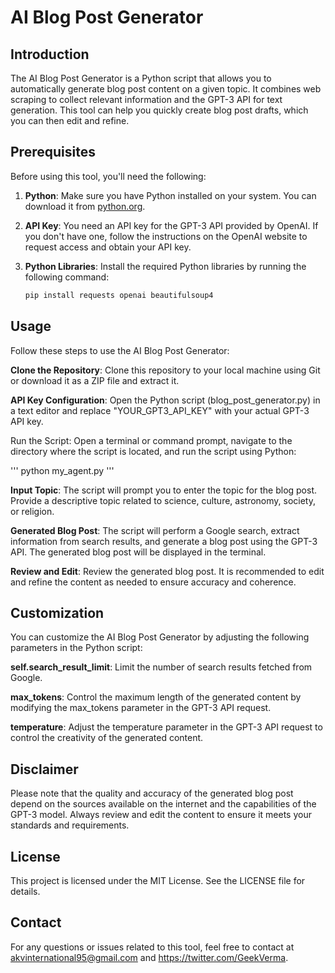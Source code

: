 # AI Blog Post Generator

## Introduction

The AI Blog Post Generator is a Python script that allows you to automatically generate blog post content on a given topic. It combines web scraping to collect relevant information and the GPT-3 API for text generation. This tool can help you quickly create blog post drafts, which you can then edit and refine.

## Prerequisites

Before using this tool, you'll need the following:

1. **Python**: Make sure you have Python installed on your system. You can download it from [python.org](https://www.python.org/downloads/).

2. **API Key**: You need an API key for the GPT-3 API provided by OpenAI. If you don't have one, follow the instructions on the OpenAI website to request access and obtain your API key.

3. **Python Libraries**: Install the required Python libraries by running the following command:

   ```bash
   pip install requests openai beautifulsoup4


## Usage
Follow these steps to use the AI Blog Post Generator:

**Clone the Repository**: Clone this repository to your local machine using Git or download it as a ZIP file and extract it.

**API Key Configuration**: Open the Python script (blog_post_generator.py) in a text editor and replace "YOUR_GPT3_API_KEY" with your actual GPT-3 API key.

Run the Script: Open a terminal or command prompt, navigate to the directory where the script is located, and run the script using Python:

'''
python my_agent.py
'''

**Input Topic**: The script will prompt you to enter the topic for the blog post. Provide a descriptive topic related to science, culture, astronomy, society, or religion.

**Generated Blog Post**: The script will perform a Google search, extract information from search results, and generate a blog post using the GPT-3 API. The generated blog post will be displayed in the terminal.

**Review and Edit**: Review the generated blog post. It is recommended to edit and refine the content as needed to ensure accuracy and coherence.


## Customization
You can customize the AI Blog Post Generator by adjusting the following parameters in the Python script:

**self.search_result_limit**: Limit the number of search results fetched from Google.

**max_tokens**: Control the maximum length of the generated content by modifying the max_tokens parameter in the GPT-3 API request.

**temperature**: Adjust the temperature parameter in the GPT-3 API request to control the creativity of the generated content.

## Disclaimer
Please note that the quality and accuracy of the generated blog post depend on the sources available on the internet and the capabilities of the GPT-3 model. Always review and edit the content to ensure it meets your standards and requirements.


## License
This project is licensed under the MIT License. See the LICENSE file for details.

## Contact
For any questions or issues related to this tool, feel free to contact at akvinternational95@gmail.com and https://twitter.com/GeekVerma.

